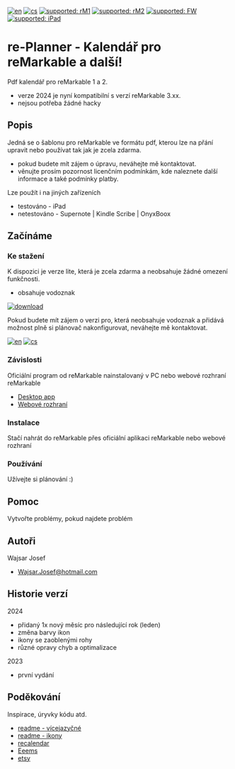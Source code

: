 [![en](https://img.shields.io/badge/lang-en-red.svg)](https://github.com/PepikVaio/reMarkable_re-Planner/tree/main)
[![cs](https://img.shields.io/badge/lang-cs-springgreen.svg)](https://github.com/PepikVaio/reMarkable_re-Planner/blob/main/.github/README.cs.md)
[![supported: rM1](https://img.shields.io/badge/rM1-supported-green)](https://remarkable.com/store/remarkable)
[![supported: rM2](https://img.shields.io/badge/rM2-supported-green)](https://remarkable.com/store/remarkable-2)
[![supported: FW](https://img.shields.io/badge/fw_3.xx-supported-green)]()
[![supported: iPad](https://img.shields.io/badge/iPad-supported-blueviolet)](https://www.apple.com/cz/ipad/)



# re-Planner - Kalendář pro reMarkable a další!

Pdf kalendář pro reMarkable 1 a 2.
* verze 2024 je nyní kompatibilní s verzí reMarkable 3.xx.
* nejsou potřeba žádné hacky


## Popis

Jedná se o šablonu pro reMarkable ve formátu pdf, kterou lze na přání upravit nebo používat tak jak je zcela zdarma.
* pokud budete mít zájem o úpravu, neváhejte mě kontaktovat.
* věnujte prosím pozornost licenčním podmínkám, kde naleznete další informace a také podmínky platby.

Lze použít i na jiných zařízeních
* testováno - iPad
* netestováno - Supernote | Kindle Scribe | OnyxBoox



## Začínáme

### Ke stažení
K dispozici je verze lite, která je zcela zdarma a neobsahuje žádné omezení funkčnosti.
* obsahuje vodoznak

[![download](https://img.shields.io/badge/download-latest_release-slategray)](https://github.com/PepikVaio/reMarkable_re-Planner/releases)

Pokud budete mít zájem o verzi pro, která neobsahuje vodoznak a přidává možnost plně si plánovač nakonfigurovat, neváhejte mě kontaktovat.

[![en](https://img.shields.io/badge/payment-en-blue.svg)](https://github.com/PepikVaio/reMarkable_re-Planner/blob/main/.github/PAYMENT.md)
[![cs](https://img.shields.io/badge/payment-cs-green.svg)](https://github.com/PepikVaio/reMarkable_re-Planner/blob/main/.github/PAYMENT.cs.md)

### Závislosti

Oficiální program od reMarkable nainstalovaný v PC nebo webové rozhraní reMarkable

* [Desktop app](https://my.remarkable.com/device/desktop)
* [Webové rozhraní](https://my.remarkable.com/myfiles)

### Instalace
Stačí nahrát do reMarkable přes oficiální aplikaci reMarkable nebo webové rozhraní

### Používání
Užívejte si plánování :)


## Pomoc
Vytvořte problémy, pokud najdete problém


## Autoři

Wajsar Josef
* Wajsar.Josef@hotmail.com


## Historie verzí

2024
* přidaný 1x nový měsíc pro následující rok (leden)
* změna barvy ikon
* ikony se zaoblenými rohy
* různé opravy chyb a optimalizace

2023
* první vydání


## Poděkování

Inspirace, úryvky kódu atd.
* [readme - vícejazyčné](https://github.com/jonatasemidio/multilanguage-readme-pattern)
* [readme - ikony](https://www.etsy.com/?ref=lgo)
* [recalendar](https://github.com/klimeryk/recalendar)
* [Eeems](https://github.com/Eeems)
* [etsy](https://www.etsy.com/?ref=lgo)

